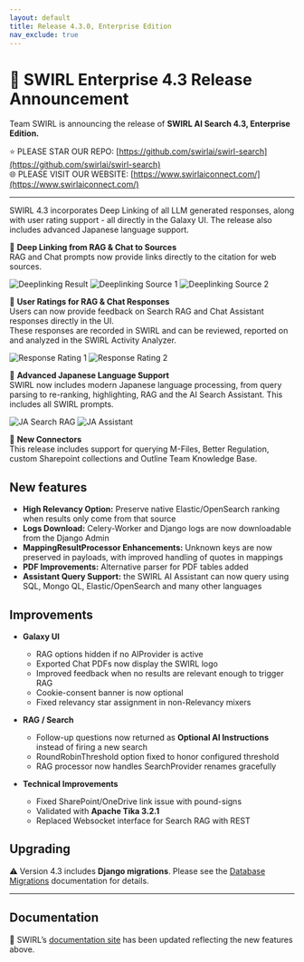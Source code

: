 ```yaml
---
layout: default
title: Release 4.3.0, Enterprise Edition
nav_exclude: true
---
```


# 🚀 SWIRL Enterprise 4.3 Release Announcement

Team SWIRL is announcing the release of **SWIRL AI Search 4.3, Enterprise Edition.**
  
⭐ PLEASE STAR OUR REPO: [https://github.com/swirlai/swirl-search](https://github.com/swirlai/swirl-search)  
🌐 PLEASE VISIT OUR WEBSITE: [https://www.swirlaiconnect.com/](https://www.swirlaiconnect.com/)  

---

SWIRL 4.3 incorporates Deep Linking of all LLM generated responses, along with user rating support - all directly in the Galaxy UI.
The release also includes advanced Japanese language support.

🔹 **Deep Linking from RAG & Chat to Sources**  
RAG and Chat prompts now provide links directly to the citation for web sources. 


![Deeplinking Result](https://raw.githubusercontent.com/swirlai/swirl-search/main/docs/images/4_3_0-Deeplinking-1.png)
![Deeplinking Source 1](https://raw.githubusercontent.com/swirlai/swirl-search/main/docs/images/4_3_0-Deeplinking-2.png)
![Deeplinking Source 2](https://raw.githubusercontent.com/swirlai/swirl-search/main/docs/images/4_3_0-Deeplinking-3.png)


🔹 **User Ratings for RAG & Chat Responses**  
Users can now provide feedback on Search RAG and Chat Assistant responses directly in the UI.  
These responses are recorded in SWIRL and can be reviewed, reported on and analyzed in the SWIRL Activity Analyzer.

![Response Rating 1](https://raw.githubusercontent.com/swirlai/swirl-search/main/docs/images/4_3_0-Response-rating-1.png)
![Response Rating 2](https://raw.githubusercontent.com/swirlai/swirl-search/main/docs/images/4_3_0-Response-rating-2.png)

🔹 **Advanced Japanese Language Support**  
SWIRL now includes modern Japanese language processing, from query parsing to re-ranking, highlighting, RAG and the AI Search Assistant.
This includes all SWIRL prompts. 

![JA Search RAG](https://raw.githubusercontent.com/swirlai/swirl-search/main/docs/images/4_3_0-JA-search-rag.png)
![JA Assistant](https://raw.githubusercontent.com/swirlai/swirl-search/main/docs/images/4_3_0-JA-assistant.png)

🔹 **New Connectors**  
This release includes support for querying M-Files, Better Regulation, custom Sharepoint collections and Outline Team Knowledge Base. 

## New features

- **High Relevancy Option:** Preserve native Elastic/OpenSearch ranking when results only come from that source  
- **Logs Download:** Celery-Worker and Django logs are now downloadable from the Django Admin
- **MappingResultProcessor Enhancements:** Unknown keys are now preserved in payloads, with improved handling of quotes in mappings 
- **PDF Improvements:** Alternative parser for PDF tables added
- **Assistant Query Support:** the SWIRL AI Assistant can now query using SQL, Mongo QL, Elastic/OpenSearch and many other languages

## Improvements

- **Galaxy UI**  
  - RAG options hidden if no AIProvider is active
  - Exported Chat PDFs now display the SWIRL logo
  - Improved feedback when no results are relevant enough to trigger RAG
  - Cookie-consent banner is now optional
  - Fixed relevancy star assignment in non-Relevancy mixers

- **RAG / Search**  
  - Follow-up questions now returned as **Optional AI Instructions** instead of firing a new search
  - RoundRobinThreshold option fixed to honor configured threshold
  - RAG processor now handles SearchProvider renames gracefully 

- **Technical Improvements**  
  - Fixed SharePoint/OneDrive link issue with pound-signs  
  - Validated with **Apache Tika 3.2.1** 
  - Replaced Websocket interface for Search RAG with REST

## Upgrading

⚠️ Version 4.3 includes **Django migrations**.  Please see the [Database Migrations](../Admin-Guide.md#database-migration) documentation for details.

---

## Documentation

📘 SWIRL’s [documentation site](../index) has been updated reflecting the new features above.
